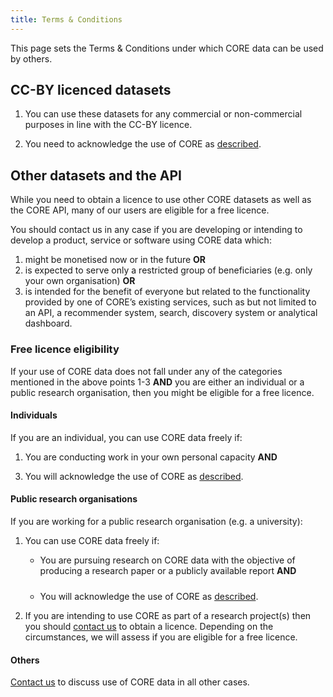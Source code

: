 ```yaml
---
title: Terms & Conditions
---
```


<style>
  ol p + ol, ol p + ul, ul p + ol, ul p + ul {
    margin-bottom: 1.5rem;
  }

  .content h2 {
    margin-top: 3rem;
  }
</style>

This page sets the Terms & Conditions under which CORE data can be used by others. 

## CC-BY licenced datasets


1.  You can use these datasets for any commercial or non-commercial
    purposes in line with the&nbsp;CC-BY licence.

2.  You need to acknowledge the use of CORE as [described](/acknowledge).


## Other datasets and the API

While you need to obtain a licence to use other CORE datasets as well as the CORE API, many of our users are eligible for a free licence.

You should contact us in any case if you are developing or intending to develop
a product, service or software using CORE data which:

1.  might be monetised now or in the future <b>OR</b>
2.  is expected to serve only a restricted group of
    beneficiaries&nbsp;(e.g.&nbsp;only your own organisation) <b>OR</b>
3.  is intended for the benefit of everyone but related to the functionality
    provided by one of CORE’s existing services, such as but not limited to
    an API, a recommender system, search, discovery system
    or analytical dashboard.


### Free licence eligibility

If your use of CORE data does not fall under any of the categories mentioned
in the above points&nbsp;1-3&nbsp;<b>AND</b> you are either an individual
or a public research organisation, then you might be eligible for
a free licence.


#### Individuals

If you are an individual, you can use CORE data freely if:

1.  You are conducting work in your own personal
    capacity <b>AND</b>
<!--
    2.  You will comply with our Terms and Conditions
        for free use <b>AND</b>
-->
3.  You will acknowledge the use of CORE as [described](/acknowledge).


#### Public research organisations

If you are working for a public research
organisation&nbsp;(e.g.&nbsp;a&nbsp;university):

1.  You can use CORE data freely if:

    - You are pursuing research on CORE data with
      the objective of producing a research paper or
      a publicly available report <b>AND</b>
    <!--
        - You will comply with our Terms and Conditions
          for free use <b>AND</b>
    -->
    - You will acknowledge the use of CORE as [described](/acknowledge).

2.  If you are intending to use CORE as part of
    a research project(s) then you should 
    [contact us](mailto:th%65%74eam%40c%6fr%65%2eac%2eu%6b)
    to obtain a licence. Depending on the circumstances, we will assess
    if you are eligible for a free licence. 


#### Others

[Contact us](mailto:th%65%74eam%40c%6fr%65%2eac%2eu%6b)
to discuss use of CORE data in all other cases.

</section>

